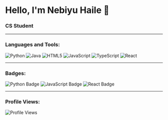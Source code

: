 # Hello, I'm Nebiyu Haile 👋



### CS Student

---

### Languages and Tools:
<p align="left">
  <img src="https://img.shields.io/badge/-Python-3776AB?logo=python&logoColor=white" alt="Python" />
  <img src="https://img.shields.io/badge/-Java-007396?logo=java&logoColor=white" alt="Java" />
  <img src="https://img.shields.io/badge/-HTML5-E34F26?logo=html5&logoColor=white" alt="HTML5" />
  <img src="https://img.shields.io/badge/-JavaScript-F7DF1E?logo=javascript&logoColor=black" alt="JavaScript" />
  <img src="https://img.shields.io/badge/-TypeScript-3178C6?logo=typescript&logoColor=white" alt="TypeScript" />
  <img src="https://img.shields.io/badge/-React-61DAFB?logo=react&logoColor=black" alt="React" />
</p>

---

### Badges:
<img src="https://img.shields.io/badge/-Python-3776AB?logo=python&logoColor=white" alt="Python Badge" />
<img src="https://img.shields.io/badge/-JavaScript-F7DF1E?logo=javascript&logoColor=black" alt="JavaScript Badge" />
<img src="https://img.shields.io/badge/-React-61DAFB?logo=react&logoColor=black" alt="React Badge" />

---

### Profile Views:

![Profile Views](https://komarev.com/ghpvc/?username=NebiyuHaile&color=blue)
